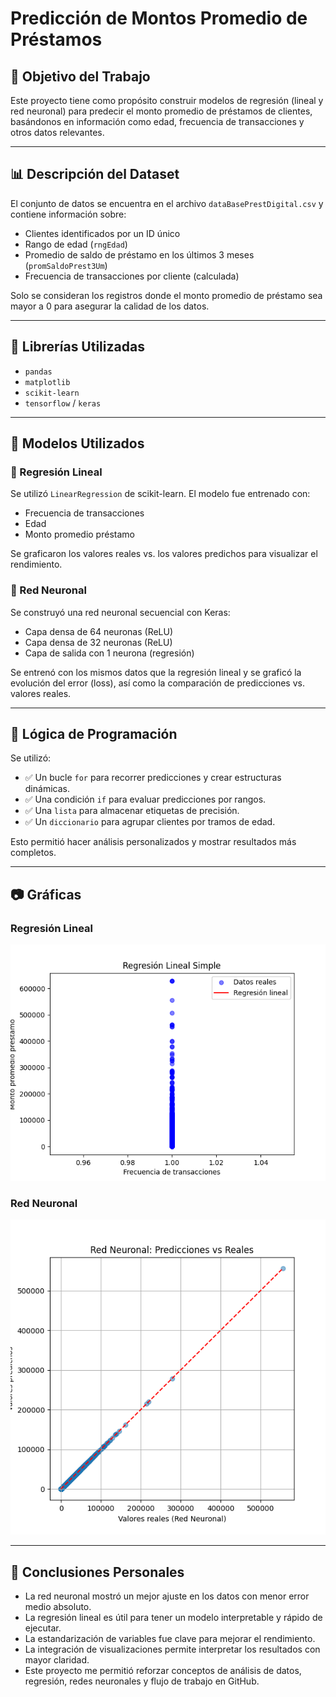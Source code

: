 # Predicción de Montos Promedio de Préstamos

## 🎯 Objetivo del Trabajo

Este proyecto tiene como propósito construir modelos de regresión (lineal y red neuronal) para predecir el monto promedio de préstamos de clientes, basándonos en información como edad, frecuencia de transacciones y otros datos relevantes.

---

## 📊 Descripción del Dataset

El conjunto de datos se encuentra en el archivo `dataBasePrestDigital.csv` y contiene información sobre:

- Clientes identificados por un ID único
- Rango de edad (`rngEdad`)
- Promedio de saldo de préstamo en los últimos 3 meses (`promSaldoPrest3Um`)
- Frecuencia de transacciones por cliente (calculada)

Solo se consideran los registros donde el monto promedio de préstamo sea mayor a 0 para asegurar la calidad de los datos.

---

## 🧰 Librerías Utilizadas

- `pandas`
- `matplotlib`
- `scikit-learn`
- `tensorflow` / `keras`

---

## 🧠 Modelos Utilizados

### 🔷 Regresión Lineal

Se utilizó `LinearRegression` de scikit-learn. El modelo fue entrenado con:

- Frecuencia de transacciones
- Edad
- Monto promedio préstamo

Se graficaron los valores reales vs. los valores predichos para visualizar el rendimiento.

### 🔶 Red Neuronal

Se construyó una red neuronal secuencial con Keras:

- Capa densa de 64 neuronas (ReLU)
- Capa densa de 32 neuronas (ReLU)
- Capa de salida con 1 neurona (regresión)

Se entrenó con los mismos datos que la regresión lineal y se graficó la evolución del error (loss), así como la comparación de predicciones vs. valores reales.

---

## 🧪 Lógica de Programación

Se utilizó:

- ✅ Un bucle `for` para recorrer predicciones y crear estructuras dinámicas.
- ✅ Una condición `if` para evaluar predicciones por rangos.
- ✅ Una `lista` para almacenar etiquetas de precisión.
- ✅ Un `diccionario` para agrupar clientes por tramos de edad.

Esto permitió hacer análisis personalizados y mostrar resultados más completos.

---

## 📷 Gráficas

### Regresión Lineal
![Regresión Lineal](Figure_regresion.png)

### Red Neuronal
![Red Neuronal](Figure_red_neuronal.png)

---

## 📌 Conclusiones Personales

- La red neuronal mostró un mejor ajuste en los datos con menor error medio absoluto.
- La regresión lineal es útil para tener un modelo interpretable y rápido de ejecutar.
- La estandarización de variables fue clave para mejorar el rendimiento.
- La integración de visualizaciones permite interpretar los resultados con mayor claridad.
- Este proyecto me permitió reforzar conceptos de análisis de datos, regresión, redes neuronales y flujo de trabajo en GitHub.
